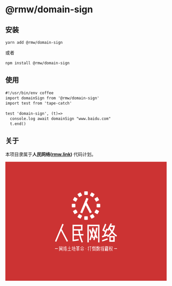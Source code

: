 <!-- 本文件由 ./readme.make.md 自动生成，请不要直接修改此文件 -->

# @rmw/domain-sign

##  安装

```
yarn add @rmw/domain-sign
```

或者

```
npm install @rmw/domain-sign
```

## 使用

```
#!/usr/bin/env coffee
import domainSign from '@rmw/domain-sign'
import test from 'tape-catch'

test 'domain-sign', (t)=>
  console.log await domainSign "www.baidu.com"
  t.end()

```

## 关于

本项目隶属于**人民网络([rmw.link](//rmw.link))** 代码计划。

![人民网络](https://raw.githubusercontent.com/rmw-link/logo/master/rmw.red.bg.svg)

